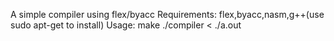A simple compiler using flex/byacc
Requirements: flex,byacc,nasm,g++(use sudo apt-get to install)
Usage:
	make
	./compiler < <filename>
	./a.out

